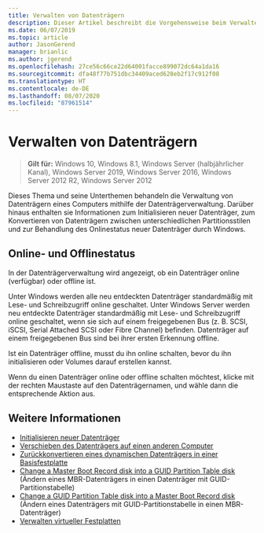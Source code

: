 ```yaml
---
title: Verwalten von Datenträgern
description: Dieser Artikel beschreibt die Vorgehensweise beim Verwalten von Datenträgern.
ms.date: 06/07/2019
ms.topic: article
author: JasonGerend
manager: brianlic
ms.author: jgerend
ms.openlocfilehash: 27ce56c66ce22d64001facce899072dc64a1da16
ms.sourcegitcommit: dfa48f77b751dbc34409aced628eb2f17c912f08
ms.translationtype: HT
ms.contentlocale: de-DE
ms.lasthandoff: 08/07/2020
ms.locfileid: "87961514"
---
```

# <a name="manage-disks"></a>Verwalten von Datenträgern

> **Gilt für:** Windows 10, Windows 8.1, Windows Server (halbjährlicher Kanal), Windows Server 2019, Windows Server 2016, Windows Server 2012 R2, Windows Server 2012

Dieses Thema und seine Unterthemen behandeln die Verwaltung von Datenträgern eines Computers mithilfe der Datenträgerverwaltung. Darüber hinaus enthalten sie Informationen zum Initialisieren neuer Datenträger, zum Konvertieren von Datenträgern zwischen unterschiedlichen Partitionsstilen und zur Behandlung des Onlinestatus neuer Datenträger durch Windows.

## <a name="online-and-offline-status"></a>Online- und Offlinestatus

In der Datenträgerverwaltung wird angezeigt, ob ein Datenträger online (verfügbar) oder offline ist.

Unter Windows werden alle neu entdeckten Datenträger standardmäßig mit Lese- und Schreibzugriff online geschaltet. Unter Windows Server werden neu entdeckte Datenträger standardmäßig mit Lese- und Schreibzugriff online geschaltet, wenn sie sich auf einem freigegebenen Bus (z. B. SCSI, iSCSI, Serial Attached SCSI oder Fibre Channel) befinden. Datenträger auf einem freigegebenen Bus sind bei ihrer ersten Erkennung offline.

Ist ein Datenträger offline, musst du ihn online schalten, bevor du ihn initialisieren oder Volumes darauf erstellen kannst.

Wenn du einen Datenträger online oder offline schalten möchtest, klicke mit der rechten Maustaste auf den Datenträgernamen, und wähle dann die entsprechende Aktion aus.

## <a name="see-also"></a>Weitere Informationen

-   [Initialisieren neuer Datenträger](initialize-new-disks.md)
-   [Verschieben des Datenträgers auf einen anderen Computer](move-disks-to-another-computer.md)
-   [Zurückkonvertieren eines dynamischen Datenträgers in einer Basisfestplatte](change-a-dynamic-disk-back-to-a-basic-disk.md)
-   [Change a Master Boot Record disk into a GUID Partition Table disk](change-an-mbr-disk-into-a-gpt-disk.md) (Ändern eines MBR-Datenträgers in einen Datenträger mit GUID-Partitionstabelle)
-   [Change a GUID Partition Table disk into a Master Boot Record disk](change-a-gpt-disk-into-an-mbr-disk.md) (Ändern eines Datenträgers mit GUID-Partitionstabelle in einen MBR-Datenträger)
-   [Verwalten virtueller Festplatten](manage-virtual-hard-disks.md)